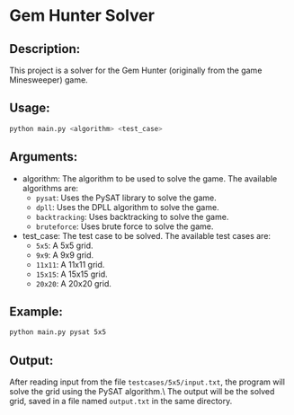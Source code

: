 # Gem Hunter Solver

## Description:
This project is a solver for the Gem Hunter (originally from the game Minesweeper) game.

## Usage:
```bash
python main.py <algorithm> <test_case>
```

## Arguments:
- algorithm: The algorithm to be used to solve the game. The available algorithms are:
  - `pysat`: Uses the PySAT library to solve the game.
  - `dpll`: Uses the DPLL algorithm to solve the game.
  - `backtracking`: Uses backtracking to solve the game.
  - `bruteforce`: Uses brute force to solve the game.
- test_case: The test case to be solved. The available test cases are:
  - `5x5`: A 5x5 grid.
  - `9x9`: A 9x9 grid.
  - `11x11`: A 11x11 grid.
  - `15x15`: A 15x15 grid.
  - `20x20`: A 20x20 grid.

## Example:
```bash
python main.py pysat 5x5
```

## Output:
After reading input from the file `testcases/5x5/input.txt`, the program will solve the grid using the PySAT algorithm.\\
The output will be the solved grid, saved in a file named `output.txt` in the same directory.



